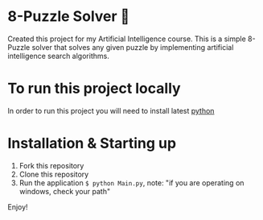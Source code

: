 # 8-Puzzle Solver :game_die:
Created this project for my Artificial Intelligence course.
This is a simple 8-Puzzle solver that solves any given puzzle by implementing artificial intelligence search algorithms.

# To run this project locally
In order to run this project you will need to install latest [python](https://www.python.org/)
# Installation & Starting up
1. Fork this repository
2. Clone this repository
3. Run the application ```$ python Main.py```, note: "if you are operating on windows, check your path"

Enjoy!
